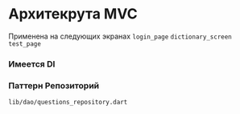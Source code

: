 # Архитекрута MVC
Применена на следующих экранах
`login_page`
`dictionary_screen`
`test_page`

### Имеется DI

### Паттерн Репозиторий
`lib/dao/questions_repository.dart`